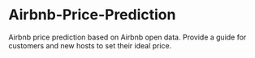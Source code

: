 # Airbnb-Price-Prediction
Airbnb price prediction based on Airbnb open data. Provide a guide for customers and new hosts to set their ideal price.
